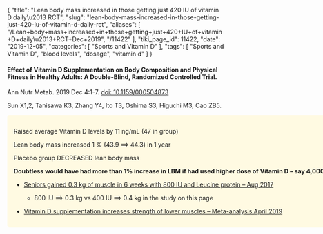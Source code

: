 {
    "title": "Lean body mass increased in those getting just 420 IU of vitamin D daily\u2013 RCT",
    "slug": "lean-body-mass-increased-in-those-getting-just-420-iu-of-vitamin-d-daily-rct",
    "aliases": [
        "/Lean+body+mass+increased+in+those+getting+just+420+IU+of+vitamin+D+daily\u2013+RCT+Dec+2019",
        "/11422"
    ],
    "tiki_page_id": 11422,
    "date": "2019-12-05",
    "categories": [
        "Sports and Vitamin D"
    ],
    "tags": [
        "Sports and Vitamin D",
        "blood levels",
        "dosage",
        "vitamin d"
    ]
}


#### Effect of Vitamin D Supplementation on Body Composition and Physical Fitness in Healthy Adults: A Double-Blind, Randomized Controlled Trial.

Ann Nutr Metab. 2019 Dec 4:1-7. [doi: 10.1159/000504873](https://doi.org/10.1159/000504873)

Sun X1,2, Tanisawa K3, Zhang Y4, Ito T3, Oshima S3, Higuchi M3, Cao ZB5.

<div class="border" style="background-color:#FFFAE2;padding:15px;margin:10px 0;border-radius:5px;width:800px">

Raised average Vitamin D levels by 11 ng/mL (47 in group)

Lean body mass increased  1 % (43.9 ==> 44.3) in 1 year

Placebo group DECREASED lean body mass

 **Doubtless would have had more than 1% increase in LBM if had used higher dose of Vitamin D – say 4,000 IU** 

* [Seniors gained 0.3 kg of muscle in 6 weeks with 800 IU and Leucine protein – Aug 2017](/posts/seniors-gained-03-kg-of-muscle-in-6-weeks-with-800-iu-and-leucine-protein)

   * 800 IU ==> 0.3 kg vs 400 IU ==> 0.4 kg in the study on this page

* [Vitamin D supplementation increases strength of lower muscles – Meta-analysis April 2019](/posts/vitamin-d-supplementation-increases-strength-of-lower-muscles-meta-analysis)